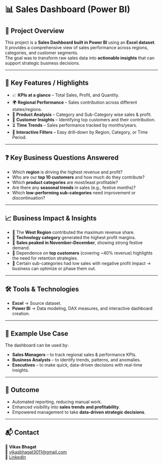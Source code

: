 # 📊 Sales Dashboard (Power BI)

## 📌 Project Overview
This project is a **Sales Dashboard built in Power BI** using an **Excel dataset**.  
It provides a comprehensive view of sales performance across regions, categories, and customer segments.  
The goal was to transform raw sales data into **actionable insights** that can support strategic business decisions.  

---

## 🔑 Key Features / Highlights
- 📈 **KPIs at a glance** – Total Sales, Profit, and Quantity.  
- 🌍 **Regional Performance** – Sales contribution across different states/regions.  
- 🛒 **Product Analysis** – Category and Sub-Category wise sales & profit.  
- 👥 **Customer Insights** – Identifying top customers and their contribution.  
- ⏳ **Time Trends** – Sales performance tracked by months/years.  
- 🎯 **Interactive Filters** – Easy drill-down by Region, Category, or Time Period.  

---

## ❓ Key Business Questions Answered
- Which **region** is driving the highest revenue and profit?  
- Who are our **top 10 customers** and how much do they contribute?  
- Which **product categories** are most/least profitable?  
- Are there any **seasonal trends** in sales (e.g., festive months)?  
- Which **low-performing sub-categories** need improvement or discontinuation?  

---

## 📈 Business Impact & Insights
- 📌 The **West Region** contributed the maximum revenue share.  
- 📌 **Technology category** generated the highest profit margins.  
- 📌 **Sales peaked in November–December**, showing strong festive demand.  
- 📌 Dependence on **top customers** (covering ~40% revenue) highlights the need for retention strategies.  
- 📌 Certain sub-categories had low sales with negative profit impact → business can optimize or phase them out.  

---

## 🛠️ Tools & Technologies
- **Excel** → Source dataset.  
- **Power BI** → Data modeling, DAX measures, and interactive dashboard creation.  

---

## 📂 Example Use Case
The dashboard can be used by:  
- **Sales Managers** – to track regional sales & performance KPIs.  
- **Business Analysts** – to identify trends, patterns, and anomalies.  
- **Executives** – to make quick, data-driven decisions with real-time insights.  

---

## 🚀 Outcome
- Automated reporting, reducing manual work.  
- Enhanced visibility into **sales trends and profitability**.  
- Empowered management to take **data-driven strategic decisions**.  

---

## 📬 Contact
👤 **Vikas Bhagat**  
📧 vikasbhagat3011@gmail.com  
🔗 [LinkedIn](https://www.linkedin.com/in/vikas-bhagat-)  

